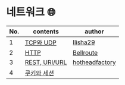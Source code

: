# 네트워크 🌐

| No.  | contents                                                     | author                                              |
| ---- | ------------------------------------------------------------ | --------------------------------------------------- |
| 1    | [TCP와 UDP](https://github.com/sproutt/cs-world/blob/main/Network_%EB%84%A4%ED%8A%B8%EC%9B%8C%ED%81%AC/01_TCP_UDP.md) | [Ilisha29](https://github.com/Ilisha29)             |
| 2    | [HTTP](https://github.com/sproutt/cs-world/blob/main/Network_%EB%84%A4%ED%8A%B8%EC%9B%8C%ED%81%AC/02_HTTP.md) | [Bellroute](https://github.com/Bellroute)           |
| 3    | [REST, URI/URL](https://github.com/sproutt/cs-world/blob/main/Network_%EB%84%A4%ED%8A%B8%EC%9B%8C%ED%81%AC/03_REST_URI_URL.md) | [hotheadfactory](https://github.com/hotheadfactory) |
| 4    | [쿠키와 세션]()                                              |                                                     |

